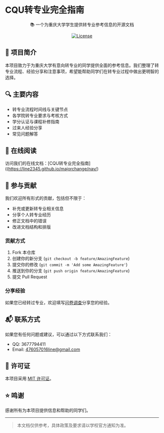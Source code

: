 # CQU转专业完全指南

<div align="center">

📚 一个为重庆大学学生提供转专业参考信息的开源文档

[![License](https://img.shields.io/github/license/your-username/your-repo)](LICENSE)


</div>

## 📖 项目简介

本项目致力于为重庆大学有意向转专业的同学提供全面的参考信息。我们整理了转专业流程、经验分享和注意事项，希望能帮助同学们在转专业过程中做出更明智的选择。

## 🔍 主要内容

- 转专业流程时间线与关键节点
- 各学院转专业要求与考核方式
- 学分认证与课程补修指南
- 过来人经验分享
- 常见问题解答

## 🚀 在线阅读

访问我们的在线文档：[CQU转专业完全指南]((https://line2345.github.io/majorchange/nav/)

## 🤝 参与贡献

我们欢迎所有形式的贡献，包括但不限于：

- 补充或更新转专业相关信息
- 分享个人转专业经历
- 修正文档中的错误
- 改进文档结构和排版

### 贡献方式

1. Fork 本仓库
2. 创建你的新分支 (`git checkout -b feature/AmazingFeature`)
3. 提交你的修改 (`git commit -m 'Add some AmazingFeature'`)
4. 推送到你的分支 (`git push origin feature/AmazingFeature`)
5. 提交 Pull Request

### 分享经验

如果您已经转过专业，欢迎填写[问卷调查](https://wj.qq.com/s2/17324876/fe73/)分享您的经验。

## 📬 联系方式

如果您有任何问题或建议，可以通过以下方式联系我们：

- QQ: 3677794411
- Email: 476057016line@gmail.com

## 📄 许可证

本项目采用 [MIT 许可证](LICENSE)。

## ⭐ 鸣谢

感谢所有为本项目提供信息和帮助的同学们。

---

> 本文档仅供参考，具体政策及要求请以学校官方通知为准。
